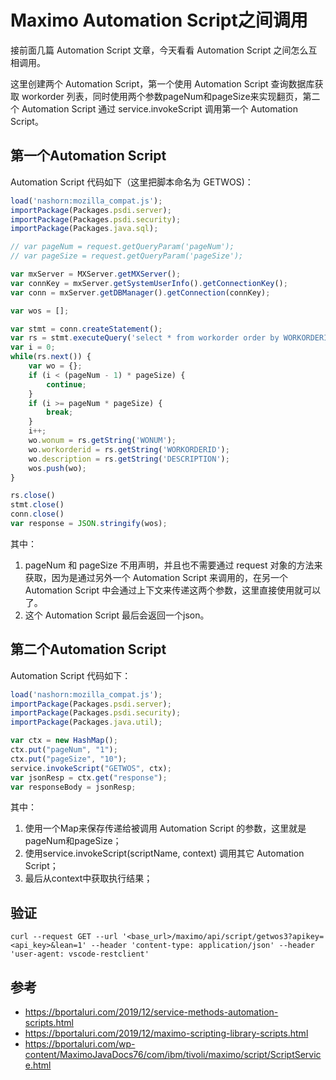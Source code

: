 # Maximo Automation Script之间调用

接前面几篇 Automation Script 文章，今天看看 Automation Script 之间怎么互相调用。

这里创建两个 Automation Script，第一个使用 Automation Script 查询数据库获取 workorder 列表，同时使用两个参数pageNum和pageSize来实现翻页，第二个 Automation Script 通过 service.invokeScript 调用第一个 Automation Script。

## 第一个Automation Script

Automation Script 代码如下（这里把脚本命名为 GETWOS)：

``` javascript
load('nashorn:mozilla_compat.js');
importPackage(Packages.psdi.server);
importPackage(Packages.psdi.security);
importPackage(Packages.java.sql);

// var pageNum = request.getQueryParam('pageNum');
// var pageSize = request.getQueryParam('pageSize');

var mxServer = MXServer.getMXServer();
var connKey = mxServer.getSystemUserInfo().getConnectionKey();
var conn = mxServer.getDBManager().getConnection(connKey);

var wos = [];

var stmt = conn.createStatement();
var rs = stmt.executeQuery('select * from workorder order by WORKORDERID');
var i = 0;
while(rs.next()) {
    var wo = {};
    if (i < (pageNum - 1) * pageSize) {
        continue;
    }
    if (i >= pageNum * pageSize) {
        break;
    }
    i++;
    wo.wonum = rs.getString('WONUM');
    wo.workorderid = rs.getString('WORKORDERID');
	wo.description = rs.getString('DESCRIPTION');
    wos.push(wo);
}

rs.close()
stmt.close()
conn.close()
var response = JSON.stringify(wos);
```

其中：
1. pageNum 和 pageSize 不用声明，并且也不需要通过 request 对象的方法来获取，因为是通过另外一个 Automation Script 来调用的，在另一个 Automation Script 中会通过上下文来传递这两个参数，这里直接使用就可以了。
2. 这个 Automation Script 最后会返回一个json。

## 第二个Automation Script

Automation Script 代码如下：

``` javascript
load('nashorn:mozilla_compat.js');
importPackage(Packages.psdi.server);
importPackage(Packages.psdi.security);
importPackage(Packages.java.util);

var ctx = new HashMap();
ctx.put("pageNum", "1");
ctx.put("pageSize", "10");
service.invokeScript("GETWOS", ctx);
var jsonResp = ctx.get("response");
var responseBody = jsonResp;
```

其中：
1. 使用一个Map来保存传递给被调用 Automation Script 的参数，这里就是pageNum和pageSize；
2. 使用service.invokeScript(scriptName, context) 调用其它 Automation Script；
3. 最后从context中获取执行结果；

## 验证

``` shell
curl --request GET --url '<base_url>/maximo/api/script/getwos3?apikey=<api_key>&lean=1' --header 'content-type: application/json' --header 'user-agent: vscode-restclient'
```

## 参考
- https://bportaluri.com/2019/12/service-methods-automation-scripts.html
- https://bportaluri.com/2019/12/maximo-scripting-library-scripts.html
- https://bportaluri.com/wp-content/MaximoJavaDocs76/com/ibm/tivoli/maximo/script/ScriptService.html

